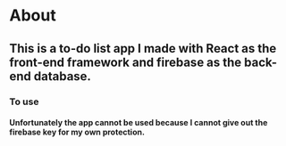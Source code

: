 # About
## This is a to-do list app I made with React as the front-end framework and firebase as the back-end database.

### To use
#### Unfortunately the app cannot be used because I cannot give out the firebase key for my own protection.
